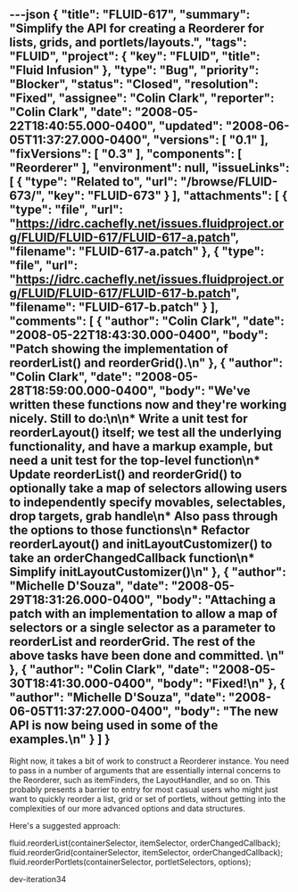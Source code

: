 ---json
{
  "title": "FLUID-617",
  "summary": "Simplify the API for creating a Reorderer for lists, grids, and portlets/layouts.",
  "tags": "FLUID",
  "project": {
    "key": "FLUID",
    "title": "Fluid Infusion"
  },
  "type": "Bug",
  "priority": "Blocker",
  "status": "Closed",
  "resolution": "Fixed",
  "assignee": "Colin Clark",
  "reporter": "Colin Clark",
  "date": "2008-05-22T18:40:55.000-0400",
  "updated": "2008-06-05T11:37:27.000-0400",
  "versions": [
    "0.1"
  ],
  "fixVersions": [
    "0.3"
  ],
  "components": [
    "Reorderer"
  ],
  "environment": null,
  "issueLinks": [
    {
      "type": "Related to",
      "url": "/browse/FLUID-673/",
      "key": "FLUID-673"
    }
  ],
  "attachments": [
    {
      "type": "file",
      "url": "https://idrc.cachefly.net/issues.fluidproject.org/FLUID/FLUID-617/FLUID-617-a.patch",
      "filename": "FLUID-617-a.patch"
    },
    {
      "type": "file",
      "url": "https://idrc.cachefly.net/issues.fluidproject.org/FLUID/FLUID-617/FLUID-617-b.patch",
      "filename": "FLUID-617-b.patch"
    }
  ],
  "comments": [
    {
      "author": "Colin Clark",
      "date": "2008-05-22T18:43:30.000-0400",
      "body": "Patch showing the implementation of reorderList() and reorderGrid().\n"
    },
    {
      "author": "Colin Clark",
      "date": "2008-05-28T18:59:00.000-0400",
      "body": "We've written these functions now and they're working nicely. Still to do:\n\n* Write a unit test for reorderLayout() itself; we test all the underlying functionality, and have a markup example, but need a unit test for the top-level function\n* Update reorderList() and reorderGrid() to optionally take a map of selectors allowing users to independently specify movables, selectables, drop targets, grab handle\n* Also pass through the options to those functions\n* Refactor reorderLayout() and initLayoutCustomizer() to take an orderChangedCallback function\n* Simplify initLayoutCustomizer()\n"
    },
    {
      "author": "Michelle D'Souza",
      "date": "2008-05-29T18:31:26.000-0400",
      "body": "Attaching a patch with an implementation to allow a map of selectors or a single selector as a parameter to reorderList and reorderGrid. The rest of the above tasks have been done and committed.&#x20;\n"
    },
    {
      "author": "Colin Clark",
      "date": "2008-05-30T18:41:30.000-0400",
      "body": "Fixed!\n"
    },
    {
      "author": "Michelle D'Souza",
      "date": "2008-06-05T11:37:27.000-0400",
      "body": "The new API is now being used in some of the examples.\n"
    }
  ]
}
---
Right now, it takes a bit of work to construct a Reorderer instance. You need to pass in a number of arguments that are essentially internal concerns to the Reorderer, such as itemFinders, the LayoutHandler, and so on. This probably presents a barrier to entry for most casual users who might just want to quickly reorder a list, grid or set of portlets, without getting into the complexities of our more advanced options and data structures.

Here's a suggested approach:

fluid.reorderList(containerSelector, itemSelector, orderChangedCallback);\
fluid.reorderGrid(containerSelector, itemSelector, orderChangedCallback);\
fluid.reorderPortlets(containerSelector, portletSelectors, options);

dev-iteration34

        